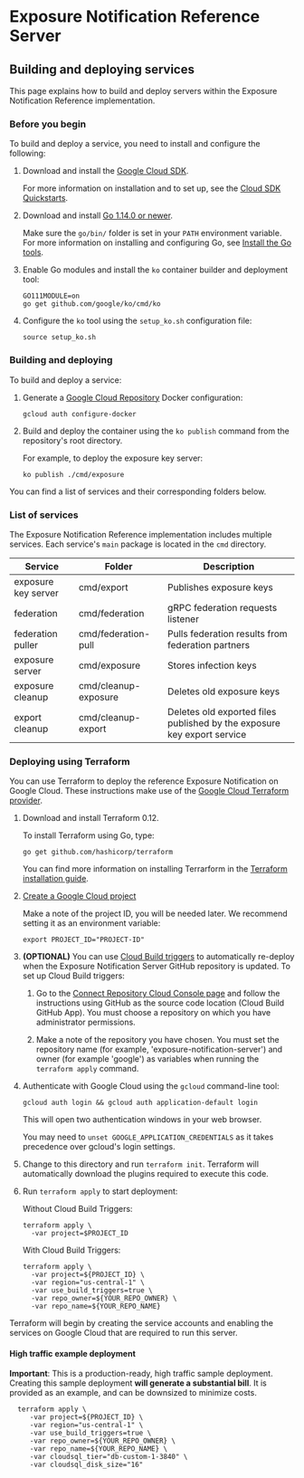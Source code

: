 # Exposure Notification Reference Server

## Building and deploying services

This page explains how to build and deploy servers within the Exposure
Notification Reference implementation.

### Before you begin

To build and deploy a service, you need to install and configure the following:

1. Download and install the [Google Cloud SDK](https://cloud.google.com/sdk/install).

    For more information on installation and to set up, see the
    [Cloud SDK Quickstarts](https://cloud.google.com/sdk/docs/quickstarts).

1. Download and install [Go 1.14.0 or newer](https://golang.org/dl/).

    Make sure the `go/bin/` folder is set in your `PATH` environment variable.
    For more information on installing and configuring Go, see
    [Install the Go tools](https://golang.org/doc/install#install).

1. Enable Go modules and install the `ko` container builder and deployment tool:

    ```console
    GO111MODULE=on
    go get github.com/google/ko/cmd/ko
    ```

1. Configure the `ko` tool using the `setup_ko.sh` configuration file:

    ```console
    source setup_ko.sh
    ```

### Building and deploying

To build and deploy a service:

1. Generate a [Google Cloud Repository](https://cloud.google.com/container-registry)
   Docker configuration:

    ```console
    gcloud auth configure-docker
    ```

1. Build and deploy the container using the `ko publish` command from the repository's
   root directory.

    For example, to deploy the exposure key server:

    ```console
    ko publish ./cmd/exposure
    ```

You can find a list of services and their corresponding folders below.

### List of services

The Exposure Notification Reference implementation includes multiple services.
Each service's `main` package is located in the `cmd` directory.

| Service | Folder                | Description |
|---------|-----------------------|-------------|
| exposure key server  | cmd/export | Publishes exposure keys |
| federation | cmd/federation | gRPC federation requests listener |
| federation puller | cmd/federation-pull | Pulls federation results from federation partners |
| exposure server | cmd/exposure |  Stores infection keys |
| exposure cleanup | cmd/cleanup-exposure | Deletes old exposure keys |
| export cleanup | cmd/cleanup-export | Deletes old exported files published by the exposure key export service |

### Deploying using Terraform

You can use Terraform to deploy the reference Exposure Notification on Google
Cloud. These instructions make use of the
[Google Cloud Terraform provider](https://github.com/terraform-providers/terraform-provider-google).

1. Download and install Terraform 0.12.

   To install Terraform using Go, type:

   ```console
   go get github.com/hashicorp/terraform
   ```

   You can find more information on installing Terrarform in the
   [Terraform installation guide](https://www.terraform.io/downloads.html).

1. [Create a Google Cloud project](https://cloud.google.com/resource-manager/docs/creating-managing-projects#creating_a_project)

    Make a note of the project ID, you will be needed later. We recommend
    setting it as an environment variable:

    ```console
    export PROJECT_ID="PROJECT-ID"
    ```

1. **(OPTIONAL)** You can use [Cloud Build triggers](https://cloud.google.com/cloud-build/docs/automating-builds/create-github-app-triggers)
   to automatically re-deploy when the Exposure Notification Server GitHub
   repository is updated. To set up Cloud Build triggers:

   1. Go to the
   [Connect Repository Cloud Console page](https://console.cloud.google.com/cloud-build/triggers/connect)
   and follow the instructions using GitHub as the source code location
   (Cloud Build GitHub App). You must choose a repository on which you have
   administrator permissions.

   1. Make a note of the repository you have chosen. You must set the
   repository name (for example, 'exposure-notification-server') and owner
   (for example 'google') as variables when running the `terraform apply`
   command.

1. Authenticate with Google Cloud using the `gcloud` command-line tool:

   ```console
   gcloud auth login && gcloud auth application-default login
   ```

   This will open two authentication windows in your web browser.

   You may need to `unset GOOGLE_APPLICATION_CREDENTIALS` as it takes precedence
   over gcloud's login settings.

1. Change to this directory and run `terraform init`.  Terraform will
   automatically download the plugins required to execute this code.

1. Run `terraform apply` to start deployment:

   Without Cloud Build Triggers:

   ```console
   terraform apply \
     -var project=$PROJECT_ID
   ```

   With Cloud Build Triggers:

   ```console
   terraform apply \
     -var project=${PROJECT_ID} \
     -var region="us-central-1" \
     -var use_build_triggers=true \
     -var repo_owner=${YOUR_REPO_OWNER} \
     -var repo_name=${YOUR_REPO_NAME}
   ```

Terraform will begin by creating the service accounts and enabling the services
on Google Cloud that are required to run this server.

#### High traffic example deployment

**Important**: This is a production-ready, high traffic sample deployment.
Creating this sample deployment **will generate a substantial bill**. It is
provided as an example, and can be downsized to minimize costs.

```console
  terraform apply \
     -var project=${PROJECT_ID} \
     -var region="us-central-1" \
     -var use_build_triggers=true \
     -var repo_owner=${YOUR_REPO_OWNER} \
     -var repo_name=${YOUR_REPO_NAME} \
     -var cloudsql_tier="db-custom-1-3840" \
     -var cloudsql_disk_size="16"
 ```

<!--
electin vCPU and Postgres size (concurrent connections):

PostgresSql sizing
And pricing
https://cloud.google.com/sql/docs/postgres/create-instance
Combined with connection limits: https://cloud.google.com/sql/docs/quotas#cloud-sql-for-postgresql-connection-limits
Choice for now:

db-custom-8-30720

30 gb which gives 500 concurrent connections

1. Initialize and/or Migrate the DB.

    > **NOTE** In the future this may be handled by terraform

    To migrate the database, you will want to start the
    [Cloud SQL Proxy](https://cloud.google.com/sql/docs/postgres/quickstart-proxy-test#install-proxy)
    and then run the [migrate](https://github.com/golang-migrate/migrate)
    command.

    ```console
    DB_HOST="localhost"
    DB_PORT="1433"
    DB_USER="notification"
    DB_PASSWORD="YOUR-DB-PASSWORD"
    DB_SSLMODE="disable"
    DB_NAME="main"
    DB_URL="postgres://${DB_USER}:${DB_PASSWORD}@${DB_HOST}:${DB_PORT}/${DB_NAME}?sslmode=${DB_SSLMODE}"

    migrate -database ${DB_URL} -path ./migrations up
    ```

--->
